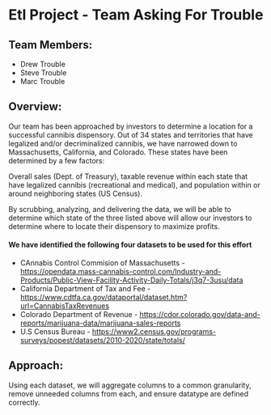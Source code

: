 # Etl Project - Team Asking For Trouble

## Team Members:
* Drew Trouble
* Steve Trouble
* Marc Trouble

## Overview:
Our team has been approached by investors to determine a location for a successful cannibis dispensory. 
Out of 34 states and territories that have legalized and/or decriminalized cannibis, we have narrowed down to Massachusetts, California, and Colorado. 
These states have been determined by a few factors:

Overall sales (Dept. of Treasury), taxable revenue within each state that have legalized cannibis (recreational and medical), and population within or around neighboring states (US Census).

By scrubbing, analyzing, and delivering the data, 
we will be able to determine which state of the three listed above will allow our investors to determine where to locate their dispensory to maximize profits.

#### We have identified the following four datasets to be used for this effort
* CAnnabis Control Commision of Massachusetts - https://opendata.mass-cannabis-control.com/Industry-and-Products/Public-View-Facility-Activity-Daily-Totals/j3q7-3usu/data
* California Department of Tax and Fee - https://www.cdtfa.ca.gov/dataportal/dataset.htm?url=CannabisTaxRevenues
* Colorado Department of Revenue - https://cdor.colorado.gov/data-and-reports/marijuana-data/marijuana-sales-reports
* U.S Census Bureau - https://www2.census.gov/programs-surveys/popest/datasets/2010-2020/state/totals/

## Approach:
Using each dataset, we will aggregate columns to a common granularity, remove unneeded columns from each, and ensure datatype are defined correctly.
